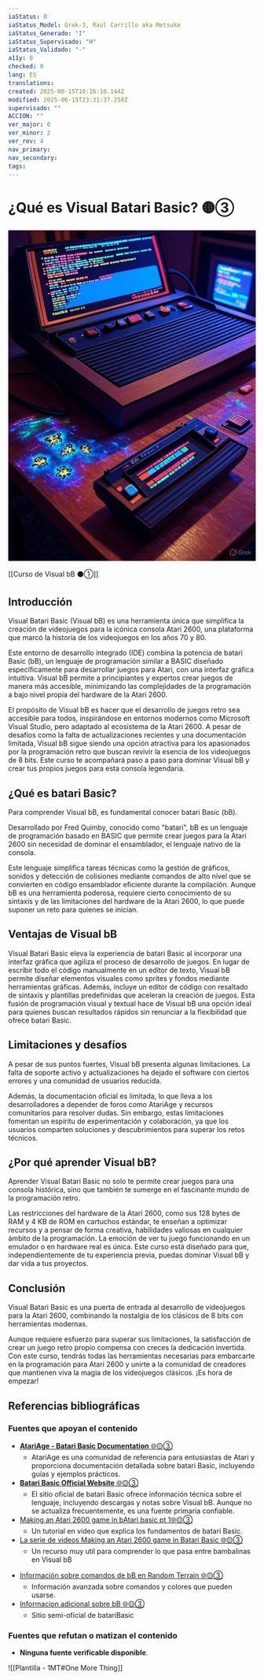```yaml
---
iaStatus: 8
iaStatus_Model: Grok-3, Raúl Carrillo aka Metsuke
iaStatus_Generado: "I"
iaStatus_Supervisado: "H"
iaStatus_Validado: "-"
a11y: 0
checked: 0
lang: ES
translations: 
created: 2025-06-15T10:16:10.144Z
modified: 2025-06-15T23:31:37.258Z
supervisado: ""
ACCION: ""
ver_major: 0
ver_minor: 2
ver_rev: 4
nav_primary: 
nav_secondary: 
tags:
---
```

# ¿Qué es Visual Batari Basic? 🟡③

![Que es Visual bB](PublicBrain/_resources/0aa1fd80a2aa378e1ce7cdd3e46e49ec_MD5.jpg)

[[Curso de Visual bB ⚫①]]

## Introducción

Visual Batari Basic (Visual bB) es una herramienta única que simplifica la creación de videojuegos para la icónica consola Atari 2600, una plataforma que marcó la historia de los videojuegos en los años 70 y 80. 

Este entorno de desarrollo integrado (IDE) combina la potencia de batari Basic (bB), un lenguaje de programación similar a BASIC diseñado específicamente para desarrollar juegos para Atari, con una interfaz gráfica intuitiva. Visual bB permite a principiantes y expertos crear juegos de manera más accesible, minimizando las complejidades de la programación a bajo nivel propia del hardware de la Atari 2600.

El propósito de Visual bB es hacer que el desarrollo de juegos retro sea accesible para todos, inspirándose en entornos modernos como Microsoft Visual Studio, pero adaptado al ecosistema de la Atari 2600. A pesar de desafíos como la falta de actualizaciones recientes y una documentación limitada, Visual bB sigue siendo una opción atractiva para los apasionados por la programación retro que buscan revivir la esencia de los videojuegos de 8 bits. Este curso te acompañará paso a paso para dominar Visual bB y crear tus propios juegos para esta consola legendaria.

## ¿Qué es batari Basic?

Para comprender Visual bB, es fundamental conocer batari Basic (bB). 

Desarrollado por Fred Quimby, conocido como "batari", bB es un lenguaje de programación basado en BASIC que permite crear juegos para la Atari 2600 sin necesidad de dominar el ensamblador, el lenguaje nativo de la consola. 

Este lenguaje simplifica tareas técnicas como la gestión de gráficos, sonidos y detección de colisiones mediante comandos de alto nivel que se convierten en código ensamblador eficiente durante la compilación. Aunque bB es una herramienta poderosa, requiere cierto conocimiento de su sintaxis y de las limitaciones del hardware de la Atari 2600, lo que puede suponer un reto para quienes se inician.

## Ventajas de Visual bB

Visual Batari Basic eleva la experiencia de batari Basic al incorporar una interfaz gráfica que agiliza el proceso de desarrollo de juegos. En lugar de escribir todo el código manualmente en un editor de texto, Visual bB permite diseñar elementos visuales como sprites y fondos mediante herramientas gráficas. Además, incluye un editor de código con resaltado de sintaxis y plantillas predefinidas que aceleran la creación de juegos. Esta fusión de programación visual y textual hace de Visual bB una opción ideal para quienes buscan resultados rápidos sin renunciar a la flexibilidad que ofrece batari Basic.

## Limitaciones y desafíos

A pesar de sus puntos fuertes, Visual bB presenta algunas limitaciones. La falta de soporte activo y actualizaciones ha dejado el software con ciertos errores y una comunidad de usuarios reducida. 

Además, la documentación oficial es limitada, lo que lleva a los desarrolladores a depender de foros como AtariAge y recursos comunitarios para resolver dudas. Sin embargo, estas limitaciones fomentan un espíritu de experimentación y colaboración, ya que los usuarios comparten soluciones y descubrimientos para superar los retos técnicos.

## ¿Por qué aprender Visual bB?

Aprender Visual Batari Basic no solo te permite crear juegos para una consola histórica, sino que también te sumerge en el fascinante mundo de la programación retro. 

Las restricciones del hardware de la Atari 2600, como sus 128 bytes de RAM y 4 KB de ROM en cartuchos estándar, te enseñan a optimizar recursos y a pensar de forma creativa, habilidades valiosas en cualquier ámbito de la programación. La emoción de ver tu juego funcionando en un emulador o en hardware real es única. Este curso está diseñado para que, independientemente de tu experiencia previa, puedas dominar Visual bB y dar vida a tus proyectos.
## Conclusión

Visual Batari Basic es una puerta de entrada al desarrollo de videojuegos para la Atari 2600, combinando la nostalgia de los clásicos de 8 bits con herramientas modernas. 

Aunque requiere esfuerzo para superar sus limitaciones, la satisfacción de crear un juego retro propio compensa con creces la dedicación invertida. Con este curso, tendrás todas las herramientas necesarias para embarcarte en la programación para Atari 2600 y unirte a la comunidad de creadores que mantienen viva la magia de los videojuegos clásicos. ¡Es hora de empezar!
## Referencias bibliográficas

### Fuentes que apoyan el contenido

- [**AtariAge - Batari Basic Documentation** 🌐🟡③](http://www.randomterrain.com/atari-2600-memories-batari-basic-commands.html)
	- AtariAge es una comunidad de referencia para entusiastas de Atari y proporciona documentación detallada sobre batari Basic, incluyendo guías y ejemplos prácticos.
- [**Batari Basic Official Website** 🌐🟡③](http://bataribasic.com/)
	- El sitio oficial de batari Basic ofrece información técnica sobre el lenguaje, incluyendo descargas y notas sobre Visual bB. Aunque no se actualiza frecuentemente, es una fuente primaria confiable.
- [Making an Atari 2600 game in bAtari basic pt 1🌐🟡③](https://www.youtube.com/watch?v=uVdXKsLpnCQ&t=42s&ab_channel=8bitsinthebasement)
	- Un tutorial en video que explica los fundamentos de batari Basic.
- [La serie de videos Making an Atari 2600 game in Batari Basic 🌐🟡③](https://www.youtube.com/playlist?list=PLFH1CEHEtgenlyEO0SwpqivIHUSgUeeIH)
	- Un recurso muy util para comprender lo que pasa entre bambalinas en Visual bB
* [Información sobre comandos de bB en Random Terrain 🌐🟡③](https://www.randomterrain.com/atari-2600-memories-batari-basic-commands.html)
	* Información avanzada sobre comandos y colores que pueden usarse.
* [Informacion adicional sobre bB 🌐🟡③](https://alienbill.com/2600/basic/home.html)
	* Sitio semi-oficial de batariBasic

### Fuentes que refutan o matizan el contenido

- **Ninguna fuente verificable disponible**. 


![[Plantilla - 1MT#One More Thing]]
